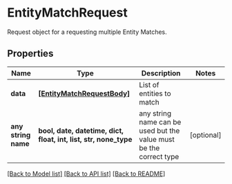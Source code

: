 # EntityMatchRequest

Request object for a requesting multiple Entity Matches.

## Properties
Name | Type | Description | Notes
------------ | ------------- | ------------- | -------------
**data** | [**[EntityMatchRequestBody]**](EntityMatchRequestBody.md) | List of entities to match | 
**any string name** | **bool, date, datetime, dict, float, int, list, str, none_type** | any string name can be used but the value must be the correct type | [optional]

[[Back to Model list]](../README.md#documentation-for-models) [[Back to API list]](../README.md#documentation-for-api-endpoints) [[Back to README]](../README.md)


